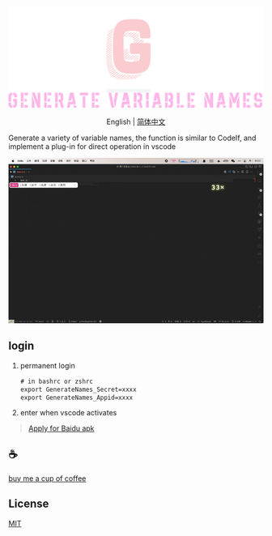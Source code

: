 <p align="center">
<img height="200" src="./assets/kv.png" alt="to unocss">
</p>
<p align="center"> English | <a href="./README_zh.md">简体中文</a></p>

Generate a variety of variable names, the function is similar to CodeIf, and implement a plug-in for direct operation in vscode

![gif](assets/demo.gif)

## login
1. permanent login
    ```
    # in bashrc or zshrc
    export GenerateNames_Secret=xxxx
    export GenerateNames_Appid=xxxx
    ```

2. enter when vscode activates

>[Apply for Baidu apk](http://api.fanyi.baidu.com/manage/developer)

## :coffee:

[buy me a cup of coffee](https://github.com/Simon-He95/sponsor)

## License

[MIT](./license)
